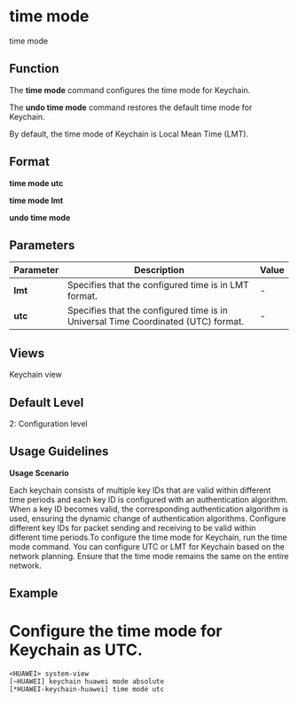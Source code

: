 time mode
=========

time mode

Function
--------



The **time mode** command configures the time mode for Keychain.

The **undo time mode** command restores the default time mode for Keychain.



By default, the time mode of Keychain is Local Mean Time (LMT).


Format
------

**time mode utc**

**time mode lmt**

**undo time mode**


Parameters
----------

| Parameter | Description | Value |
| --- | --- | --- |
| **lmt** | Specifies that the configured time is in LMT format. | - |
| **utc** | Specifies that the configured time is in Universal Time Coordinated (UTC) format. | - |



Views
-----

Keychain view


Default Level
-------------

2: Configuration level


Usage Guidelines
----------------

**Usage Scenario**



Each keychain consists of multiple key IDs that are valid within different time periods and each key ID is configured with an authentication algorithm. When a key ID becomes valid, the corresponding authentication algorithm is used, ensuring the dynamic change of authentication algorithms. Configure different key IDs for packet sending and receiving to be valid within different time periods.To configure the time mode for Keychain, run the time mode command. You can configure UTC or LMT for Keychain based on the network planning. Ensure that the time mode remains the same on the entire network.




Example
-------

# Configure the time mode for Keychain as UTC.
```
<HUAWEI> system-view
[~HUAWEI] keychain huawei mode absolute
[*HUAWEI-keychain-huawei] time mode utc

```
